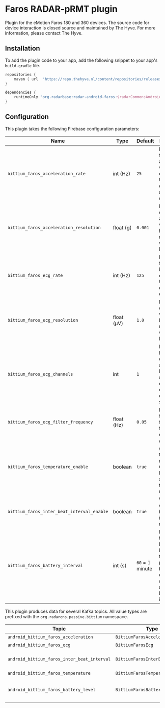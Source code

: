 # Faros RADAR-pRMT plugin

Plugin for the eMotion Faros 180 and 360 devices. The source code for device interaction is
closed source and maintained by The Hyve. For more information, please contact The Hyve.

## Installation

To add the plugin code to your app, add the following snippet to your app's `build.gradle` file.

```gradle
repositories {
    maven { url  'https://repo.thehyve.nl/content/repositories/releases' }
}

dependencies {
    runtimeOnly "org.radarbase:radar-android-faros:$radarCommonsAndroidVersion"
}
```

## Configuration

This plugin takes the following Firebase configuration parameters:

| Name | Type | Default | Description |
| ---- | ---- | ------- | ----------- |
| `bittium_faros_acceleration_rate` | int (Hz) | `25` | How frequently acceleration values are collected. Use `0` to disable acceleration data. |
| `bittium_faros_acceleration_resolution` | float (g) | `0.001` | Resolution of acceleration values. A higher resolution will result in lower range. |
| `bittium_faros_ecg_rate` | int (Hz) | `125` | How frequently ECG data is collected. Use `0` to disable ECG data. |
| `bittium_faros_ecg_resolution` | float (µV) | `1.0` | Resolution of ECG values. A higher resolution will result in lower range. |
| `bittium_faros_ecg_channels` | int | `1` | Number of ECG channels to activate. Faros 360 supports 3 channels, other devices support 1. |
| `bittium_faros_ecg_filter_frequency` | float (Hz) | `0.05` | High pass filter frequency for the ECG channel. |
| `bittium_faros_temperature_enable` | boolean | `true` | Whether to send temperature readings. Only the Faros 360 supports temperature readings. |
| `bittium_faros_inter_beat_interval_enable` | boolean | `true` | Whether to send inter-beat-interval readings. |
| `bittium_faros_battery_interval` | int (s) | `60` = 1 minute | How often to send the battery level. Use `0` to disable precise battery level collection and opt for approximate battery level instead. |

This plugin produces data for several Kafka topics. All value types are prefixed with the `org.radarcns.passive.bittium` namespace.

| Topic | Type | Description |
| ----- | ---- | ----------- |
| `android_bittium_faros_acceleration` | `BittiumFarosAcceleration` | Acceleration values. |
| `android_bittium_faros_ecg` | `BittiumFarosEcg` | ECG signal. |
| `android_bittium_faros_inter_beat_interval` | `BittiumFarosInterBeatInterval` | Inter-beat-interval derived from the ECG signal. |
| `android_bittium_faros_temperature` | `BittiumFarosTemperature` | Temperature. |
| `android_bittium_faros_battery_level` | `BittiumFarosBatteryLevel` | Battery level. If `battery_level_interval` is set to `0`, this is an approximation. |
